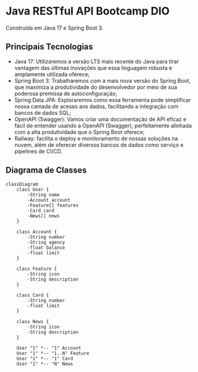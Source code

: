 # Java RESTful API Bootcamp DIO
Construida em Java 17 e Spring Boot 3.

## Principais Tecnologias
- Java 17: Utilizaremos a versão LTS mais recente do Java para tirar vantagem das últimas inovações que essa linguagem robusta e amplamente utilizada oferece;
- Spring Boot 3: Trabalharemos com a mais nova versão do Spring Boot, que maximiza a produtividade do desenvolvedor por meio de sua poderosa premissa de autoconfiguração;
- Spring Data JPA: Exploraremos como essa ferramenta pode simplificar nossa camada de acesso aos dados, facilitando a integração com bancos de dados SQL;
- OpenAPI (Swagger): Vamos criar uma documentação de API eficaz e fácil de entender usando a OpenAPI (Swagger), perfeitamente alinhada com a alta produtividade que o Spring Boot oferece;
- Railway: facilita o deploy e monitoramento de nossas soluções na nuvem, além de oferecer diversos bancos de dados como serviço e pipelines de CI/CD.


## Diagrama de Classes

```mermaid
classDiagram
    class User {
        -String name
        -Account account
        -Feature[] features
        -Card card
        -News[] news
    }

    class Account {
        -String number
        -String agency
        -float balance
        -float limit
    }

    class Feature {
        -String icon
        -String description
    }

    class Card {
        -String number
        -float limit
    }

    class News {
        -String icon
        -String description
    }

    User "1" *-- "1" Account
    User "1" *-- "1..N" Feature
    User "1" *-- "1" Card
    User "1" *-- "N" News
```
